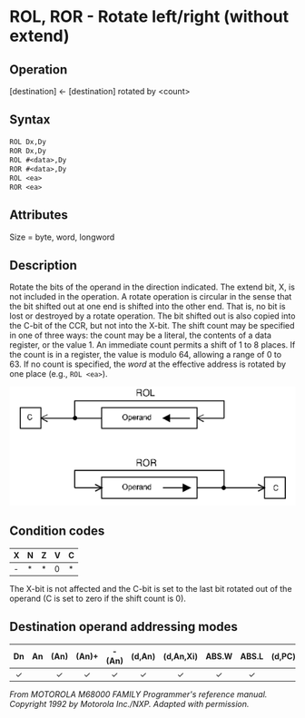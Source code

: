 # ROL, ROR - Rotate left/right (without extend)

## Operation
[destination] ← [destination] rotated by \<count\>

## Syntax
```assembly
ROL Dx,Dy
ROR Dx,Dy
ROL #<data>,Dy
ROR #<data>,Dy
ROL <ea>
ROR <ea>
```

## Attributes
Size = byte, word, longword

## Description
Rotate the bits of the operand in the direction indicated. The
extend bit, X, is not included in the operation. A rotate operation
is circular in the sense that the bit shifted out at one end is shifted
into the other end. That is, no bit is lost or destroyed by a rotate
operation. The bit shifted out is also copied into the C-bit of the
CCR, but not into the X-bit. The shift count may be specified in
one of three ways: the count may be a literal, the contents of a
data register, or the value 1. An immediate count permits a shift
of 1 to 8 places. If the count is in a register, the value is modulo
64, allowing a range of 0 to 63. If no count is specified, the *word*
at the effective address is rotated by one place (e.g., `ROL <ea>`).

![ROR ROL schema](rol_ror.png)

## Condition codes
|X|N|Z|V|C|
|--|--|--|--|--|
|-|*|*|0|*|

The X-bit is not affected and the C-bit is set to the last bit rotated
out of the operand (C is set to zero if the shift count is 0).

## Destination operand addressing modes
|Dn|An|(An)|(An)+|-(An)|(d,An)|(d,An,Xi)|ABS.W|ABS.L|(d,PC)|(d,PC,Xn)|imm|
|:-:|:-:|:-:|:-:|:-:|:-:|:-:|:-:|:-:|:-:|:-:|:-:|
|✓||✓|✓|✓|✓|✓|✓|✓||||

*From MOTOROLA M68000 FAMILY Programmer's reference manual. Copyright 1992 by Motorola Inc./NXP. Adapted with permission.*